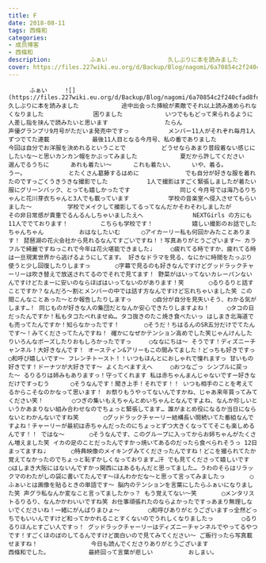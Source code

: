 ```yaml
---
title: F
date: 2018-08-11
tags: 西條和
categories: 
- 成员博客
- 西條和
description:           ふぁい                 久しぶりに本を読みました            途中出会った挿絵が素敵でそれ以上読み進められなくなりました              困りました            いつでももどって来られるように    ...
cover: https://files.227wiki.eu.org/d/Backup/Blog/nagomi/6a70854c2f240cfad8fd387876ab2.jpg 
---
```


          ふぁい     ![](https://files.227wiki.eu.org/d/Backup/Blog/nagomi/6a70854c2f240cfad8fd387876ab2.jpg)            久しぶりに本を読みました            途中出会った挿絵が素敵でそれ以上読み進められなくなりました              困りました            いつでももどって来られるように         人差し指を挟んで読みたいと思います                たらん                     声優グランプリ9月号がただいま発売中ですっ           メンバー11人がそれぞれ毎月1人ずつでてた連載            最後11人目となる今月号、私の番でありました             今回は自分でお洋服を決めれるということで          どうせならあまり普段着ない感じにしたいな〜と思いカンカン帽をかぶってみました            夏だから許してください               選んでるうちに      あれも着たい〜      これも着たい、     いや、着る。         うー。            とたくさん葛藤するはめに             でも自分が好きな服を着れたのですっごくうきうきな撮影でした           1人で撮影はすごく緊張しましたが着たい服にグリーンバック、とっても嬉しかったです              同じく今月号では海乃るりちゃんと花川芽衣ちゃんと3人でも載っています           学校の音楽室へ侵入させてもらいました〜          学校でメイクして撮影してるってなんだかそわそわしましたが         その非日常感が貴重でるんるんしちゃいましたえへ              NEXTGirls の方にも11人ででております！         こちらも学校です！           嬉しい撮影のお話でした               ちゃんちゃん          おはなしたいむ      ◯アイカーリー私も何回かみたことあります！ 琵琶湖の花火会社から見れるなんてすごいですね！！写真ありがとうございます〜 カラフルで綺麗ですねっこれで今年は花火堪能できました♩     ◯疲れてる時ですか、疲れてる時は一旦現実世界から逃げるようにしてます。 好きなドラマを見る、なにかに時間をたっぷり使うと少し回復したりしますっ       ◯字幕で見るのも好きなんですけどグッドラックチャーリーは吹き替えで放送されてるのでそれで見てます！ 野菜がはいってないカレーパンないんですけどたまーに安いのならほぼはいってないのがあります！笑       ◯るりるりと話すことですか？なんだろ〜割とメンバーの中では話す方なんですけど忘れちゃいました笑 この間こんなことあった〜とか報告したりしますっ      ◯自分が自分を見失いそう、わかる気がします…！ 同じものが好きな人の集団だとなんか安心できたりしますよね！     ◯タコの日だったんですか！私もタコたべれませぬ… タコ抜きのたこ焼き食べたいっ はしまき北海道でも売ってたんですか！知らなかったです！       ◯そうだ！ちはるんのSR五分だけでてたんです〜！みてくださってたんですね！ 確かになぜかテンション高めでした笑じゃんけんしたりいろんなポーズしたりおもしろかったですっ     ◯ななにちは〜 そうです！ディズニーチャンネル！大好きなんです！ オースティン&アリーもこの間みてました！どっちも好きですっ      ◯和呼び嬉しいです〜 フレンチトースト！！いつもほんとにおしゃれで憧れますっ 甘いもの好きです！ドーナツが大好きです〜 よくたべますえへ     ◯おつなごっ シンプルに戻った〜 るりるりは姉みもありますっ！守ってくれます 私は赤ちゃんまんじゃないですー好きなだけですっむう      ◯そうなんです！聞き上手！それです！！ いつも相手のことを考えてるからこそなのかなって思います！ お祭りもうやってないんですかね、じゃあ来年買ってみてください笑！        ◯つぎの集いもえちゃんとめいちゃんとなんですよね、なんか珍しいというかあまりない組み合わせなのでちょっと緊張してます… 誰がまとめ役になるか当日にならないとわかんないですね笑       ◯グッドラックチャーリー結構長い間続いてた番組なんですよね！チャーリーが最初は赤ちゃんだったのにちょっとずつ大きくなっててそこも楽しめるんです！！ ではな〜       ◯そうなんです、このグループに入ってからお姉ちゃんがたくさん増えました笑 イカの足のことだったんですかっ焼いてあるのだったら食べられそうっ 12日まってますね♩       ◯特典映像のメイキングみてくださったんですね！どこを撮られてたか覚えてなかったのでちょっと恥ずかしくなっております…汗 でも見てくださって嬉しいです       ◯はしまき大阪にはないんですかっ関西にはあるもんだと思ってました… うわのそらはリラックマのわたがしの袋に書いてたんです〜ほんわかだな〜と思って言ってみましたっ       ◯ふぁいとは画像を貼るときの単語です〜 脳内のテンションを言葉にしたらふぁいになりました笑 声グラ私なんか変なこと言ってましたかっ？ もう覚えてない〜笑       ◯メンタリストるりるり、なんかかわいいですね笑 お仕事頑張れたのならよかったですっあまり無理しないでくださいね！一緒にがんばりまひょ〜        ◯和呼びありがとうございますっ全然どっちでもいいんですけど和ってかかれることすくないのでうれしくなりましたっ        ◯るりるりほんとすごい人ですっ！ グッドラックチャーリーはディズニーチャンネルでやってるやつです！すごくほのぼのしてるんですけど面白いので見てみてください〜 ご飯行ったら写真載せますね！               今日も読んでくださりありがとうございます             西條和でした。           最終回って言葉が悲しい          おしまい。


